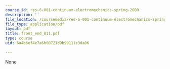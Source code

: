 ```yaml
---
course_id: res-6-001-continuum-electromechanics-spring-2009
description: ''
file_location: /coursemedia/res-6-001-continuum-electromechanics-spring-2009/6a4b6ef4e7a6b00721d9b99111e3da06_front_end_811.pdf
file_type: application/pdf
layout: pdf
title: front_end_811.pdf
type: course
uid: 6a4b6ef4e7a6b00721d9b99111e3da06

---
```

None